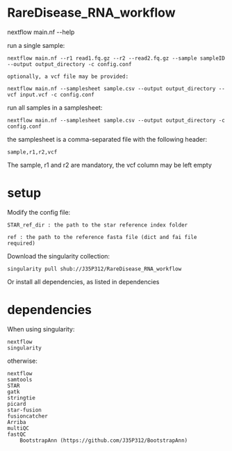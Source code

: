 # RareDisease_RNA_workflow

nextflow main.nf --help

run a single sample:

	nextflow main.nf --r1 read1.fq.gz --r2 --read2.fq.gz --sample sampleID --output output_directory -c config.conf

	optionally, a vcf file may be provided:
	
	nextflow main.nf --samplesheet sample.csv --output output_directory --vcf input.vcf -c config.conf


run all samples in a samplesheet:

	nextflow main.nf --samplesheet sample.csv --output output_directory -c config.conf

the samplesheet is a comma-separated file with the following header:

	sample,r1,r2,vcf

The sample, r1 and r2 are mandatory, the vcf column may be left empty	

# setup
Modify the config file:

	STAR_ref_dir : the path to the star reference index folder

	ref : the path to the reference fasta file (dict and fai file required)

Download the singularity collection:

	singularity pull shub://J35P312/RareDisease_RNA_workflow

Or install all dependencies, as listed in dependencies

# dependencies
When using singularity:

	nextflow
	singularity

otherwise:

	nextflow
	samtools
	STAR
	gatk
	stringtie
	picard
	star-fusion
	fusioncatcher
	Arriba	
	multiQC
	fastQC
        BootstrapAnn (https://github.com/J35P312/BootstrapAnn)

